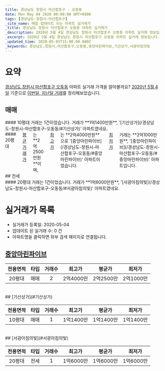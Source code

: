 ```yaml
---
title: 경상남도 창원시 마산합포구 - 오동동
date: Mon May 04 2020 00:00:00 GMT+0900
tags: [경상남도-창원시-마산합포구]
_site_name: 매일 업데이트 되는 아파트 실거래가
_title: 경상남도 창원시 마산합포구 오동동 아파트 실거래가
_description: 2020년 5월 4일 경상남도 창원시 마산합포구 오동동 아파트 실거래 정보입니다. 3건 아파트 정보가 있습니다.
_excerpt: 2020년 5월 4일 경상남도 창원시 마산합포구 오동동 아파트 실거래 정보입니다. 3건 아파트 정보가 있습니다.
_updated_time: 2020-05-03T15:00:00.000Z
_keywords: 경상남도,창원시,마산합포구,오동동,중앙마린파이브,기산상가,서광아침의빛
---
```





# 요약
<ins>경상남도 창원시 마산합포구 오동동</ins> 아파트 실거래 가격을 알아볼까요? <ins>2020년 5월 4일</ins> 기준으로 <ins>이번달, 지난달 거래</ins>를 정리해보았습니다.

## 매매
<div class="container">
<div class="six columns" markdown="1">
#### 10평대
거래는 1건이었습니다. 거래가 **1억1400만원**, '[기산상가](/경상남도-창원시-마산합포구-오동동/#기산상가)' 아파트였네요.
</div>
<div class="six columns" markdown="1">
#### 20평대
<ins>평균 거래가</ins>는 **2억2500만원**이며, <ins>최고가</ins>는 **2억4000만원**으로 '[중앙마린파이브](/경상남도-창원시-마산합포구-오동동/#중앙마린파이브)' 아파트이었습니다. <ins>최저가</ins> 거래는 **2억1000만원**, '[중앙마린파이브](/경상남도-창원시-마산합포구-오동동/#중앙마린파이브)' 아파트입니다.
</div>
</div>
## 전세
<div class="container">
<div class="twelve columns" markdown="1">
#### 20평대
거래는 1건이었습니다. 거래가 **1억6000만원**, '[서광아침의빛](/경상남도-창원시-마산합포구-오동동/#서광아침의빛)' 아파트였네요.
</div>
</div>



# 실거래가 목록
- 실거래가 등록일: 2020-05-04
- 업데이트 된 실거래 수: 0 건
- 아파트명을 클릭하면 외부 검색 페이지로 연결됩니다.

## [중앙마린파이브](#중앙마린파이브)

|전용면적|타입|거래수|최고가|평균가|최저가|
|:---:|:---:|:---:|:---:|:---:|:---:|
|20평대|<span class="deal-type-1">매매</span>|2|2억4000만|2억2500만|2억1000만|

<br/>
## [기산상가](#기산상가)

|전용면적|타입|거래수|최고가|평균가|최저가|
|:---:|:---:|:---:|:---:|:---:|:---:|
|10평대|<span class="deal-type-1">매매</span>|1|1억1400만|1억1400만|1억1400만|

<br/>
## [서광아침의빛](#서광아침의빛)

|전용면적|타입|거래수|최고가|평균가|최저가|
|:---:|:---:|:---:|:---:|:---:|:---:|
|20평대|<span class="deal-type-2">전세</span>|1|1억6000만|1억6000만|1억6000만|

<br/>




